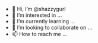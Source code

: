 - 👋 Hi, I’m @shazzygurl
- 👀 I’m interested in ...
- 🌱 I’m currently learning ...
- 💞️ I’m looking to collaborate on ...
- 📫 How to reach me ...

<!---
shazzygurl/shazzygurl is a ✨ special ✨ repository because its `README.md` (this file) appears on your GitHub profile.
You can click the Preview link to take a look at your changes.
--->

